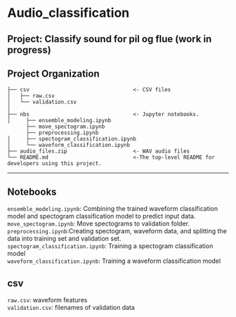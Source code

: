 Audio_classification
==============================
Project: Classify sound for pil og flue (work in progress)
------------

Project Organization
-----------
    ├── csv                                 <- CSV files
    │   ├── raw.csv
    │   └── validation.csv      
    │    
    ├── nbs                                 <- Jupyter notebooks. 
    │     ├── ensemble_modeling.ipynb
          ├── move_spectogram.ipynb
          ├── preprocessing.ipynb
    │     ├── spectogram_classification.ipynb
    │     └── waveform_classification.ipynb
    ├── audio_files.zip                     <- WAV audio files  
    └── README.md                           <-The top-level README for developers using this project.
--------
## Notebooks
`ensemble_modeling.ipynb`: Combining the trained waveform classification model and spectogram classification model to predict input data. 
</br>
`move_spectogram.ipynb`: Move spectograms to validation folder. 
</br>
`preprocessing.ipynb`:Creating spectogram, waveform data, and splitting the data into training set and validation set.
</br>
`spectogram_classification.ipynb`: Training a spectogram classification model
</br>
`waveform_classification.ipynb`: Training a waveform classification model
</br>
## csv
`raw.csv`: waveform features
</br>
`validation.csv`: filenames of validation data
